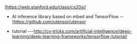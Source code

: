 [https://web.stanford.edu/class/cs20si/

* AI inference library based on mbed and TensorFlow -- [https://github.com/utensor/utensor

* tutorial ---http://cv-tricks.com/artificial-intelligence/deep-learning/deep-learning-frameworks/tensorflow-tutorial/


